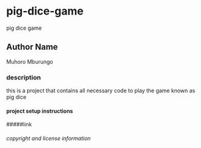 # pig-dice-game
pig dice game
## Author Name
Muhoro Mburungo
### description
this is a project that contains all necessary code to play the game known as pig dice
#### project setup instructions
#####link
###### copyright and license information
